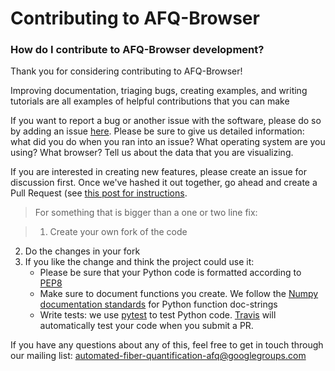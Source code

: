 # Contributing to AFQ-Browser

### How do I contribute to AFQ-Browser development?

Thank you for considering contributing to AFQ-Browser!

Improving documentation, triaging bugs, creating examples, and writing tutorials are all examples of helpful contributions that you can make

If you want to report a bug or another issue with the software, please do so by adding an issue [here](https://github.com/yeatmanlab/AFQ-Browser/issues/new). Please be sure to give us detailed information: what did you do when you ran into an issue? What operating system are you using? What browser? Tell us about the data that you are visualizing.

If you are interested in creating new features, please create an issue for discussion first. Once we've hashed it out together, go ahead and create a Pull Request (see [this post for instructions](https://egghead.io/series/how-to-contribute-to-an-open-source-project-on-github).

>For something that is bigger than a one or two line fix:

>1. Create your own fork of the code
2. Do the changes in your fork
3. If you like the change and think the project could use it:
    * Please be sure that your Python code is formatted according to [PEP8](https://www.python.org/dev/peps/pep-0008/)
    * Make sure to document functions you create. We follow the [Numpy documentation standards](https://github.com/numpy/numpy/blob/master/doc/HOWTO_DOCUMENT.rst.txt) for Python function doc-strings
    * Write tests: we use [pytest](https://docs.pytest.org/en/latest/) to test Python code. [Travis](travis-ci.org) will automatically test your code when you submit a PR.

If you have any questions about any of this, feel free to get in touch through our mailing list: automated-fiber-quantification-afq@googlegroups.com
